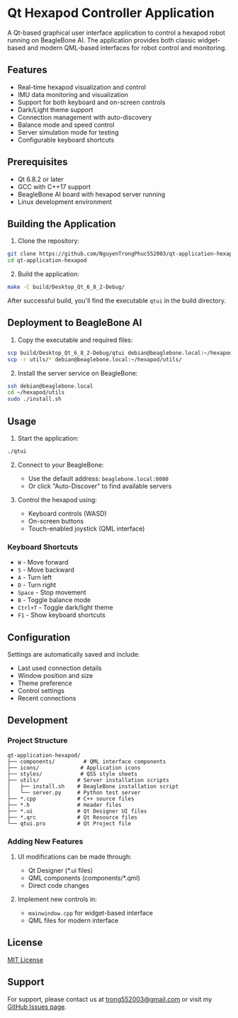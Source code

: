 # Qt Hexapod Controller Application

A Qt-based graphical user interface application to control a hexapod robot running on BeagleBone AI. The application provides both classic widget-based and modern QML-based interfaces for robot control and monitoring.

## Features

- Real-time hexapod visualization and control
- IMU data monitoring and visualization
- Support for both keyboard and on-screen controls
- Dark/Light theme support
- Connection management with auto-discovery
- Balance mode and speed control
- Server simulation mode for testing
- Configurable keyboard shortcuts

## Prerequisites

- Qt 6.8.2 or later
- GCC with C++17 support
- BeagleBone AI board with hexapod server running
- Linux development environment

## Building the Application

1. Clone the repository:
```bash
git clone https://github.com/NguyenTrongPhuc552003/qt-application-hexapod.git
cd qt-application-hexapod
```

2. Build the application:
```bash
make -C build/Desktop_Qt_6_8_2-Debug/
```

After successful build, you'll find the executable `qtui` in the build directory.

## Deployment to BeagleBone AI

1. Copy the executable and required files:
```bash
scp build/Desktop_Qt_6_8_2-Debug/qtui debian@beaglebone.local:~/hexapod/
scp -r utils/* debian@beaglebone.local:~/hexapod/utils/
```

2. Install the server service on BeagleBone:
```bash
ssh debian@beaglebone.local
cd ~/hexapod/utils
sudo ./install.sh
```

## Usage

1. Start the application:
```bash
./qtui
```

2. Connect to your BeagleBone:
   - Use the default address: `beaglebone.local:8080`
   - Or click "Auto-Discover" to find available servers

3. Control the hexapod using:
   - Keyboard controls (WASD)
   - On-screen buttons
   - Touch-enabled joystick (QML interface)

### Keyboard Shortcuts

- `W` - Move forward
- `S` - Move backward
- `A` - Turn left
- `D` - Turn right
- `Space` - Stop movement
- `B` - Toggle balance mode
- `Ctrl+T` - Toggle dark/light theme
- `F1` - Show keyboard shortcuts

## Configuration

Settings are automatically saved and include:
- Last used connection details
- Window position and size
- Theme preference
- Control settings
- Recent connections

## Development

### Project Structure

```
qt-application-hexapod/
├── components/         # QML interface components
├── icons/             # Application icons
├── styles/            # QSS style sheets
├── utils/            # Server installation scripts
│   ├── install.sh    # BeagleBone installation script
│   └── server.py     # Python test server
├── *.cpp             # C++ source files
├── *.h               # Header files
├── *.ui              # Qt Designer UI files
├── *.qrc             # Qt Resource files
└── qtui.pro          # Qt Project file
```

### Adding New Features

1. UI modifications can be made through:
   - Qt Designer (*.ui files)
   - QML components (components/*.qml)
   - Direct code changes

2. Implement new controls in:
   - `mainwindow.cpp` for widget-based interface
   - QML files for modern interface

## License

[MIT License](LICENSE)

## Support

For support, please contact us at trong552003@gmail.com or visit my [GitHub Issues page](https://github.com/NguyenTrongPhuc552003/qt-application-hexapod/issues).